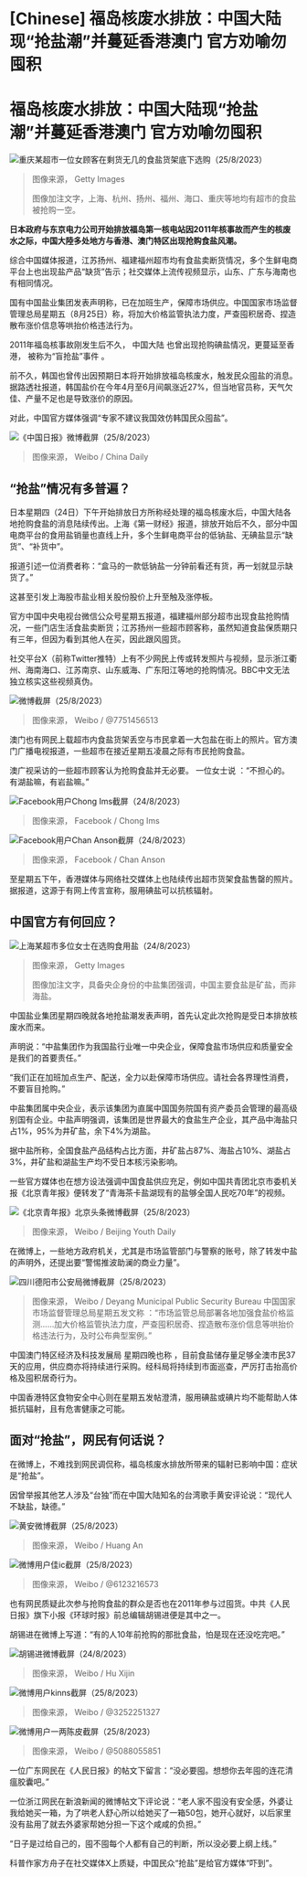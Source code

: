 # [Chinese] 福岛核废水排放：中国大陆现“抢盐潮”并蔓延香港澳门 官方劝喻勿囤积

#  福岛核废水排放：中国大陆现“抢盐潮”并蔓延香港澳门 官方劝喻勿囤积


![重庆某超市一位女顾客在剩货无几的食盐货架底下选购（25/8/2023）](_130902165_gettyimages-1637632395.jpg)

> 图像来源，  Getty Images
>
> 图像加注文字，上海、杭州、扬州、福州、海口、重庆等地均有超市的食盐被抢购一空。

**日本政府与东京电力公司开始排放福岛第一核电站因2011年核事故而产生的核废水之际，中国大陸多处地方与香港、澳门特区出现抢购食盐风潮。**

综合中国媒体报道，江苏扬州、福建福州超市均有食盐卖断货情况，多个生鲜电商平台上也出现盐产品“缺货”告示；社交媒体上流传视频显示，山东、广东与海南也有相同情况。

国有中国盐业集团发表声明称，已在加班生产，保障市场供应。中国国家市场监督管理总局星期五（8月25日）称，将加大价格监管执法力度，严查囤积居奇、捏造散布涨价信息等哄抬价格违法行为。

2011年福岛核事故刚发生后不久， 中国大陆  也曾出现抢购碘盐情况，更蔓延至香港， 被称为“盲抢盐”事件  。

前不久，韩国也曾传出因预期日本将开始排放福岛核废水，触发民众囤盐的消息。据路透社报道，韩国盐价在今年4月至6月间飙涨近27%，但当地官员称，天气欠佳、产量不足也是导致涨价的原因。

对此，中国官方媒体强调“专家不建议我国效仿韩国民众囤盐”。

![《中国日报》微博截屏（25/8/2023）](_130898958_weibo_1663072851_ngc54uiug-800x660-nc.png)

> 图像来源，  Weibo / China Daily

##  “抢盐”情况有多普遍？

日本星期四（24日）下午开始排放日方所称经处理的福岛核废水后，中国大陆各地抢购食盐的消息陆续传出。上海《第一财经》报道，排放开始后不久，部分中国电商平台的食用盐销量也直线上升，多个生鲜电商平台的低钠盐、无碘盐显示“缺货”、“补货中”。

报道引述一位消费者称：“盒马的一款低钠盐一分钟前看还有货，再一划就显示缺货了。”

这甚至引发上海股市盐业相关股份股价上升至触及涨停板。

官方中国中央电视台微信公众号星期五报道，福建福州部分超市出现食盐抢购情况，一些门店生活食盐卖断货；江苏扬州一些超市顾客称，虽然知道食盐保质期只有三年，但因为看到其他人在买，因此跟风囤货。

社交平台X（前称Twitter推特）上有不少网民上传或转发照片与视频，显示浙江衢州、海南海口、江苏南京、山东威海、广东阳江等地的抢购情况。BBC中文无法独立核实这些视频真伪。

![微博截屏（25/8/2023）](_130898959_weibo_7751456513_ng7zwfx0v_961x720-nc.png)

> 图像来源，  Weibo / @7751456513

澳门也有网民上载超市内食盐货架丢空与市民拿着一大包盐在街上的照片。官方澳门广播电视报道，一些超市在接近星期五凌晨之际有市民抢购食盐。

澳广视采访的一些超市顾客认为抢购食盐并无必要。 一位女士说  ：“不担心的。有湖盐嘛，有岩盐嘛。”

![Facebook用户Chong Ims截屏（24/8/2023）](_130899254_2f23b568-76fd-4b0b-bcb6-6f2b363f3782.png)

> 图像来源，  Facebook / Chong Ims

![Facebook用户Chan Anson截屏（24/8/2023）](_130899253_facebook_groups_465748877513018_posts_1490473035040592_750x750-nc.png)

> 图像来源，  Facebook / Chan Anson

至星期五下午，香港媒体与网络社交媒体上也陆续传出超市货架食盐售罄的照片。据报道，这源于有网上传言宣称，服用碘盐可以抗核辐射。

##  中国官方有何回应？

![上海某超市多位女士在选购食用盐（24/8/2023）](_130902166_gettyimages-1636962484.jpg)

> 图像来源，  Getty Images
>
> 图像加注文字，具备央企身份的中盐集团强调，中国主要食盐是矿盐，而非海盐。

中国盐业集团星期四晚就各地抢盐潮发表声明，首先认定此次抢购是受日本排放核废水而来。

声明说：“中盐集团作为我国盐行业唯一中央企业，保障食盐市场供应和质量安全是我们的首要责任。”

“我们正在加班加点生产、配送，全力以赴保障市场供应。请社会各界理性消费，不要盲目抢购。”

中盐集团属中央企业，表示该集团为直属中国国务院国有资产委员会管理的最高级别国有企业。中盐声明强调，该集团是世界最大的食盐生产企业，其产品中海盐只占1%，95%为井矿盐，余下4%为湖盐。

据中盐所称，全国食盐产品结构占比方面，井矿盐占87%、海盐占10%、湖盐占3%，井矿盐和湖盐生产均不受日本核污染影响。

一些官方媒体也在想方设法强调中国食盐供应充足，例如中国共青团北京市委机关报《北京青年报》便转发了“青海茶卡盐湖现有的盐够全国人民吃70年”的视频。

![《北京青年报》北京头条微博截屏（25/8/2023）](_130899249_weibo_1644948230_ngcdbcynx_961x803-nc.png)

> 图像来源，  Weibo / Beijing Youth Daily

在微博上，一些地方政府机关，尤其是市场监管部门与警察的账号，除了转发中盐的声明外，还提出要“警惕推波助澜的商业力量”。

![四川德阳市公安局微博截屏（25/8/2023）](_130899250_weibo_2017198025_ngbzitnzz_1122x631-nc.png)

> 图像来源，  Weibo / Deyang Municipal Public Security Bureau
 中国国家市场监督管理总局星期五发文称  ：“市场监管总局部署各地加强食盐价格监测……加大价格监管执法力度，严查囤积居奇、捏造散布涨价信息等哄抬价格违法行为，及时公布典型案例。”

中国澳门特区经济及科技发展局 星期四晚也称  ，目前食盐储存量足够全澳市民37天的应用，供应商亦将持续进行采购。经科局将持续到市面巡查，严厉打击抬高价格及囤积居奇行为。

中国香港特区食物安全中心则在星期五发帖澄清，服用碘盐或碘片均不能帮助人体抵抗辐射，且有危害健康之可能。

##  面对“抢盐”，网民有何话说？

在微博上，不难找到网民调侃称，福岛核废水排放所带来的辐射已影响中国：症状是“抢盐”。

因曾举报其他艺人涉及“台独”而在中国大陆知名的台湾歌手黄安评论说：“现代人不缺盐，缺德。”

![黄安微博截屏（25/8/2023）](_130899251_weibo_2489313225_ngb7ag2ar-800x676-nc.png)

> 图像来源，  Weibo / Huang An

![微博用户佳ic截屏（25/8/2023）](_130899255_weibo_6123216573_ngckfwghd_1123x676-nc.png)

> 图像来源，  Weibo / @6123216573

也有网民质疑此次参与抢购食盐的群众是否也在2011年参与过囤货。中共《人民日报》旗下小报《环球时报》前总编辑胡锡进便是其中之一。

胡锡进在微博上写道：“有的人10年前抢购的那批食盐，怕是现在还没吃完吧。”

![胡锡进微博截屏（24/8/2023）](_130899256_weibo_1989660417_ng75mwi4p-961x730-nc.png)

> 图像来源，  Weibo / Hu Xijin

![微博用户kinns截屏（25/8/2023）](_130899257_weibo_3252251327_ngctn1axj-1280x727-nc.png)

> 图像来源，  Weibo / @3252251327

![微博用户一两陈皮截屏（25/8/2023）](_130899258_weibo_5088055851_ngd1elimt-1281x547-nc.png)

> 图像来源，  Weibo / @5088055851

一位广东网民在《人民日报》的帖文下留言：“没必要囤。想想你去年囤的连花清瘟胶囊吧。”

一位浙江网民在新浪新闻的微博帖文下评论说：“老人家不囤没有安全感，外婆让我给她买一箱，为了哄老人舒心所以给她买了一箱50包，她开心就好，以后家里没有盐用了就去外婆家帮她分担一下这个咸咸的负担。”

“日子是过给自己的，囤不囤每个人都有自己的判断，所以没必要上纲上线。”

科普作家方舟子在社交媒体X上质疑，中国民众“抢盐”是给官方媒体“吓到”。


